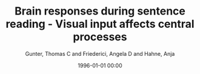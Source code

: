 ---
layout: post
title: Brain responses during sentence reading - Visual input affects central processes

date: 1996-01-01 00:00
author: Gunter, Thomas C and Friederici, Angela D and Hahne, Anja
tags: ["elan","lan","n400","semantics","sentence reading","syntax","visual contrast"]
journal: NeuroReport

link: https://doi.org/10.1097/00001756-199910190-00009

year: 1999
---